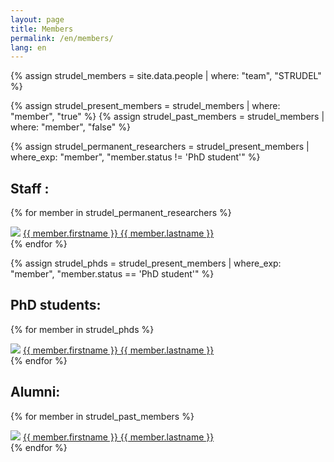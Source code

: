 ```yaml
---
layout: page
title: Members
permalink: /en/members/
lang: en
---
```


{% assign strudel_members = site.data.people | where: "team", "STRUDEL" %}

{% assign strudel_present_members = strudel_members | where: "member", "true" %}
{% assign strudel_past_members = strudel_members | where: "member", "false" %}

{% assign strudel_permanent_researchers = strudel_present_members | where_exp: "member", "member.status != 'PhD student'" %}

## Staff :

{% for member in strudel_permanent_researchers %}
  <div>
    <img class="rounded-circle" src="{{ member.photo }}"/>
    <a href="{{ member.webpage }}">
      {{ member.firstname }} {{ member.lastname }}
    </a>
  </div>
{% endfor %}

{% assign strudel_phds = strudel_present_members | where_exp: "member", "member.status == 'PhD student'" %}

## PhD students:

{% for member in strudel_phds %}
  <div>
  <img class="rounded-circle" src="{{ member.photo }}"/>
  <a href="{{ member.webpage }}">
    {{ member.firstname }} {{ member.lastname }}
  </a>
  </div>
{% endfor %}

## Alumni:

{% for member in strudel_past_members %}
  <div>
  <img class="rounded-circle" src="{{ member.photo }}"/>
  <a href="{{ member.webpage }}">
    {{ member.firstname }} {{ member.lastname }}
  </a>
  </div>
{% endfor %}
